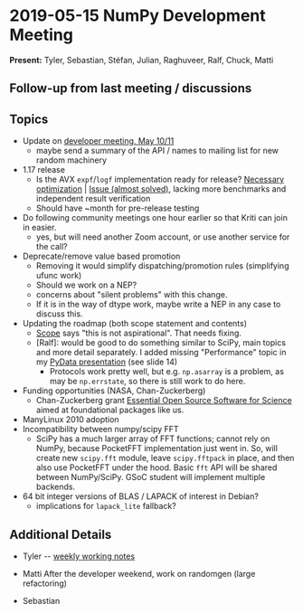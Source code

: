 # 2019-05-15 NumPy Development Meeting

**Present:** Tyler, Sebastian, Stéfan, Julian, Raghuveer, Ralf, Chuck, Matti

## Follow-up from last meeting / discussions

## Topics

- Update on [developer meeting, May 10/11](https://hackmd.io/OtUbEI_4T06noPYtlLp-4w)
  - maybe send a summary of the API / names to mailing list for new random machinery
- 1.17 release
    - Is the AVX `expf`/`logf` implementation ready for release? [Necessary optimization](https://github.com/numpy/numpy/issues/13557) | [Issue (almost solved)](https://github.com/numpy/numpy/pull/13520), lacking more benchmarks and independent result verification
    - Should have ~month for pre-release testing
- Do following community meetings one hour earlier so that Kriti can join in easier.
  - yes, but will need another Zoom account, or use another service for the call?
- Deprecate/remove value based promotion
    - Removing it would simplify dispatching/promotion rules (simplifying ufunc work)
    - Should we work on a NEP?
    - concerns about "silent problems" with this change.
    - If it is in the way of dtype work, maybe write a NEP in
      any case to discuss this.
- Updating the roadmap (both scope statement and contents)
    - [Scope](https://www.numpy.org/neps/scope.html) says "this is not aspirational". That needs fixing.
    - [Ralf]: would be good to do something similar to SciPy, main topics and more detail separately. I added missing "Performance" topic in my [PyData presentation](https://www.slideshare.net/RalfGommers/the-evolution-of-array-computing-in-python) (see slide 14)
        - Protocols work pretty well, but e.g. `np.asarray` is a problem,
          as may be `np.errstate`, so there is still work to do here.
- Funding opportunities (NASA, Chan-Zuckerberg)
    - Chan-Zuckerberg grant [Essential Open Source Software for Science](https://chanzuckerberg.com/rfa/essential-open-source-software-for-science/) aimed at foundational packages like us.
- ManyLinux 2010 adoption
- Incompatibility between numpy/scipy FFT
    - SciPy has a much larger array of FFT functions; cannot rely on NumPy, because PocketFFT implementation just went in. So, will create new `scipy.fft` module, leave `scipy.fftpack` in place, and then also use PocketFFT under the hood. Basic `fft` API will be shared between NumPy/SciPy. GSoC student will implement multiple backends.
- 64 bit integer versions of BLAS / LAPACK of interest in Debian?
  - implications for `lapack_lite` fallback?

## Additional Details

- Tyler -- [weekly working notes](https://workflowy.com/s/may-15-2019/kgekvK2HZDbiylh1) 

- Matti
  After the developer weekend, work on randomgen (large refactoring)

- Sebastian

